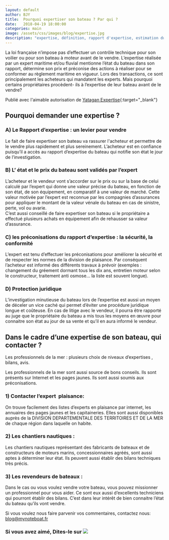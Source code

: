```yaml
---
layout: default
author: BJY
title:  Pourquoi expertiser son bateau ? Par qui ?
date:   2018-04-19 18:00:00
categories: main
image: /assets/css/images/blog/expertise.jpg
description: "expertise, définition, rapport d'expertise, estimation du prix, état du bateau"
---
```

La loi  française n’impose  pas d’effectuer un contrôle technique pour son voilier ou pour son bateau à moteur avant de le vendre. L’expertise réalisée par un expert maritime et/ou fluvial mentionne l’état du bateau dans son rapport, détermine son prix et préconise des actions à réaliser pour se conformer au règlement maritime en vigueur. Lors des transactions, ce sont principalement  les acheteurs qui mandatent les experts. Mais pourquoi certains  propriétaires  procèdent- ils à l’expertise de leur bateau avant de le vendre?<!--break-->

Publié avec l'aimable autorisation de [Yatagan Expertise](http://www.yatagan-expertises.com/){:target="_blank"}

## Pourquoi demander une expertise ?
### A) Le Rapport d’expertise : un levier pour vendre
 
Le fait de faire expertiser son bateau va rassurer l'acheteur et permettre de le vendre plus rapidement et plus sereinement.
L’acheteur est en confiance puisqu’il a accès au rapport d’expertise du bateau qui notifie son état  le jour de l’investigation.

### B) L’ état et le prix  du bateau sont  validés par l’expert 

L’acheteur et le vendeur vont s’accorder sur  le prix ou sur la base de celui calculé par l’expert qui  donne une valeur précise du bateau, en fonction de son état, de son équipement, en comparatif à une valeur de marché.
Cette valeur motivée par l’expert est reconnue par les compagnies d’assurances pour appliquer le montant de la valeur vénale  du bateau en cas de sinistre, perte, vol ou avarie.  
C’est aussi conseillé de faire expertiser son bateau si le propriétaire a effectué plusieurs achats  en équipement afin de rehausser sa valeur d’assurance.


### C) les préconisations du rapport d’expertise : la sécurité, la conformité 

L’expert est tenu d’effectuer les préconisations pour améliorer la sécurité et de respecter les normes de la division de plaisance.  Par conséquent l’acheteur est informé des différents travaux à prévoir (exemples : changement du gréement dormant tous les dix ans, entretien moteur selon le constructeur, traitement anti osmose… la liste est souvent longue).

### D) Protection juridique 

L’investigation minutieuse du bateau lors de l’expertise est aussi un moyen de déceler un vice caché  qui permet d’éviter une procédure juridique longue et  coûteuse.
En cas de litige  avec le vendeur,  il pourra être rapporté au juge que le propriétaire du bateau  a mis tous les moyens en œuvre pour connaitre son état au jour de sa vente et qu’il en aura informé le vendeur.

## Dans le cadre d’une expertise de son bateau, qui contacter ?

 Les professionnels de la mer : plusieurs choix  de niveaux d’expertises , bilans, avis.

Les professionnels de la mer sont aussi source de bons conseils. Ils sont présents sur Internet et les pages jaunes. Ils sont aussi soumis aux préconisations.

### 1) Contacter l’expert  plaisance:

On trouve facilement  des listes d’experts en plaisance par internet, les annuaires des pages jaunes et les capitaineries. Elles sont aussi disponibles auprès de la DIVISION DEPARTEMENTALE DES TERRITOIRES ET DE LA MER de chaque région dans laquelle on habite.

### 2) Les chantiers nautiques :

Les chantiers nautiques représentant des fabricants de bateaux et de constructeurs de  moteurs marins, concessionnaires agréés,  sont aussi aptes à déterminer leur état. Ils peuvent aussi établir des bilans techniques très précis.

### 3) Les revendeurs de bateaux :

Dans le cas ou vous voulez vendre votre bateau, vous pouvez  missionner un professionnel pour vous aider. Ce sont eux aussi d’excellents techniciens qui pourront établir des bilans.
C’est dans leur intérêt de bien connaitre l’état du bateau qu’ils vont vendre.

Si vous voulez nous faire parvenir vos commentaires, contactez nous: [blog@mynoteboat.fr](mailto:blog@mynoteboat.fr)

<H3>Si vous avez aimé, Dites-le sur <a href="https://www.facebook.com/sharer/sharer.php?u=http://www.mynoteboat.fr//main/2018/04/23/pourquoi-faire-expertiser-son-bateau.html" target="_blank" ><img src="{{ site.url }}/assets/images/facebook-icon-S.png"
            id="FB" class="socialicon"></a></H3>
